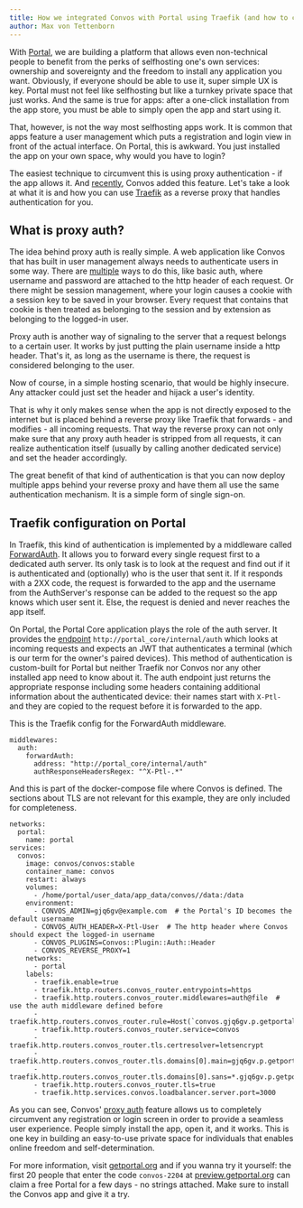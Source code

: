```yaml
---
title: How we integrated Convos with Portal using Traefik (and how to configure Traefik for proxy authentication)
author: Max von Tettenborn
---
```


With [Portal](https://getportal.org/), we are building a platform that allows
even non-technical people to benefit from the perks of selfhosting one's own
services: ownership and sovereignty and the freedom to install any application
you want. Obviously, if everyone should be able to use it, super simple UX is
key. Portal must not feel like selfhosting but like a turnkey private space
that just works. And the same is true for apps: after a one-click installation
from the app store, you must be able to simply open the app and start using it.

<!--more-->

That, however, is not the way most selfhosting apps work. It is common that
apps feature a user management which puts a registration and login view in
front of the actual interface. On Portal, this is awkward. You just installed
the app on your own space, why would you have to login?

The easiest technique to circumvent this is using proxy authentication - if the
app allows it. And
[recently](https://github.com/convos-chat/convos/blob/ec05ff72de854751db384b9292db47dd1914a211/Changes#L7),
Convos added this feature. Let's take a look at what it is and how you can use
[Traefik](https://traefik.io/) as a reverse proxy that handles authentication
for you.

## What is proxy auth?

The idea behind proxy auth is really simple. A web application like Convos that
has built in user management always needs to authenticate users in some way.
There are
[multiple](https://github.com/convos-chat/convos/tree/main/lib/Convos/Plugin/Auth)
ways to do this, like basic auth, where username and password are attached to
the http header of each request. Or there might be session management, where
your login causes a cookie with a session key to be saved in your browser.
Every request that contains that cookie is then treated as belonging to the
session and by extension as belonging to the logged-in user.

Proxy auth is another way of signaling to the server that a request belongs to
a certain user. It works by just putting the plain username inside a http
header. That's it, as long as the username is there, the request is considered
belonging to the user.

Now of course, in a simple hosting scenario, that would be highly insecure. Any
attacker could just set the header and hijack a user's identity.

That is why it only makes sense when the app is not directly exposed to the
internet but is placed behind a reverse proxy like Traefik that forwards - and
modifies - all incoming requests. That way the reverse proxy can not only make
sure that any proxy auth header is stripped from all requests, it can realize
authentication itself (usually by calling another dedicated service) and set
the header accordingly.

The great benefit of that kind of authentication is that you can now deploy
multiple apps behind your reverse proxy and have them all use the same
authentication mechanism. It is a simple form of single sign-on.

## Traefik configuration on Portal

In Traefik, this kind of authentication is implemented by a middleware called
[ForwardAuth](https://doc.traefik.io/traefik/middlewares/http/forwardauth/#forwardauth).
It allows you to forward every single request first to a dedicated auth server.
Its only task is to look at the request and find out if it is authenticated and
(optionally) who is the user that sent it. If it responds with a 2XX code, the
request is forwarded to the app and the username from the AuthServer's response
can be added to the request so the app knows which user sent it. Else, the
request is denied and never reaches the app itself.

On Portal, the Portal Core application plays the role of the auth server. It
provides the [endpoint](https://ptl.gitlab.io/portal_core/#operation/authenticate_and_authorize_internal_auth_get)
`http://portal_core/internal/auth` which looks at incoming requests and expects
an JWT that authenticates a terminal (which is our term for the owner's paired
devices). This method of authentication is custom-built for Portal but neither
Traefik nor Convos nor any other installed app need to know about it. The auth
endpoint just returns the appropriate response including some headers
containing additional information about the authenticated device: their names
start with `X-Ptl-` and they are copied to the request before it is forwarded
to the app.

This is the Traefik config for the ForwardAuth middleware.

    middlewares:
      auth:
        forwardAuth:
          address: "http://portal_core/internal/auth"
          authResponseHeadersRegex: "^X-Ptl-.*"

And this is part of the docker-compose file where Convos is defined. The
sections about TLS are not relevant for this example, they are only included
for completeness.

    networks:
      portal:
        name: portal
    services:
      convos:
        image: convos/convos:stable
        container_name: convos
        restart: always
        volumes:
          - /home/portal/user_data/app_data/convos//data:/data
        environment:
          - CONVOS_ADMIN=gjq6gv@example.com  # the Portal's ID becomes the default username
          - CONVOS_AUTH_HEADER=X-Ptl-User  # The http header where Convos should expect the logged-in username
          - CONVOS_PLUGINS=Convos::Plugin::Auth::Header
          - CONVOS_REVERSE_PROXY=1
        networks:
          - portal
        labels:
          - traefik.enable=true
          - traefik.http.routers.convos_router.entrypoints=https
          - traefik.http.routers.convos_router.middlewares=auth@file  # use the auth middleware defined before
          - traefik.http.routers.convos_router.rule=Host(`convos.gjq6gv.p.getportal.org`)
          - traefik.http.routers.convos_router.service=convos
          - traefik.http.routers.convos_router.tls.certresolver=letsencrypt
          - traefik.http.routers.convos_router.tls.domains[0].main=gjq6gv.p.getportal.org
          - traefik.http.routers.convos_router.tls.domains[0].sans=*.gjq6gv.p.getportal.org
          - traefik.http.routers.convos_router.tls=true
          - traefik.http.services.convos.loadbalancer.server.port=3000

As you can see, Convos' [proxy auth](https://convos.chat/doc/Convos/Plugin/Auth/Header)
feature allows us to completely circumvent any registration or login screen in
order to provide a seamless user experience. People simply install the app,
open it, and it works. This is one key in building an easy-to-use private space
for individuals that enables online freedom and self-determination.

For more information, visit [getportal.org](https://getportal.org) and if you
wanna try it yourself: the first 20 people that enter the code `convos-2204` at
[preview.getportal.org](https://preview.getportal.org) can claim a free Portal
for a few days - no strings attached. Make sure to install the Convos app and
give it a try.
